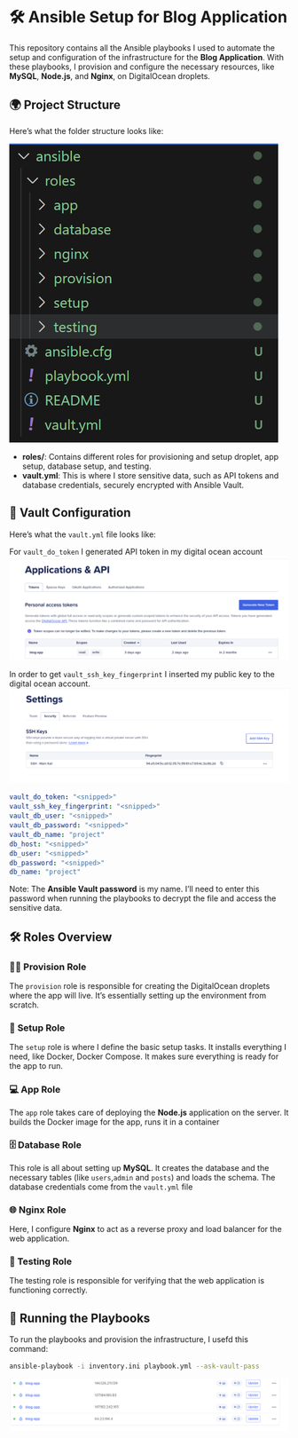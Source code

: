 # 🛠️ Ansible Setup for Blog Application

This repository contains all the Ansible playbooks I used to automate the setup and configuration of the infrastructure for the **Blog Application**. With these playbooks, I  provision and configure the necessary resources, like **MySQL**, **Node.js**, and **Nginx**, on DigitalOcean droplets.


## 🌍 Project Structure

Here’s what the folder structure looks like:

![Ansible Structure](screenshots/Structure.png)

- **roles/**: Contains different roles for provisioning and setup droplet, app setup, database setup, and testing.
- **vault.yml**: This is where I store sensitive data, such as API tokens and database credentials, securely encrypted with Ansible Vault.

## 🔑 Vault Configuration

Here’s what the `vault.yml` file looks like:

For `vault_do_token` I generated API token in my digital ocean account
![alt text](screenshots/vault_do_token.png)

In order to get `vault_ssh_key_fingerprint` I inserted my public key to the digital ocean account.
![alt text](screenshots/ssh_fingerprint.png)

```yaml
vault_do_token: "<snipped>"
vault_ssh_key_fingerprint: "<snipped>"
vault_db_user: "<snipped>"
vault_db_password: "<snipped>"
vault_db_name: "project"
db_host: "<snipped>"
db_user: "<snipped>"
db_password: "<snipped>"
db_name: "project"
```

Note: The **Ansible Vault password** is my name. I’ll need to enter this password when running the playbooks to decrypt the file and access the sensitive data.

## 🛠️ Roles Overview

### 🧑‍💻 **Provision Role**

The `provision` role is responsible for creating the DigitalOcean droplets where the app will live. It’s essentially setting up the environment from scratch.

### 🔧 **Setup Role**

The `setup` role is where I define the basic setup tasks.  It installs everything I need, like Docker, Docker Compose. It makes sure everything is ready for the app to run.

### 💻 **App Role**

The `app` role takes care of deploying the **Node.js** application on the server. It builds the Docker image for the app, runs it in a container

### 🗄️ **Database Role**

This role is all about setting up **MySQL**. It creates the database and the necessary tables (like `users`,`admin` and `posts`) and loads the schema. The database credentials come from the `vault.yml` file

### 🌐 **Nginx Role**

Here, I configure **Nginx** to act as a reverse proxy and load balancer for the web application.

### 🧪 Testing Role
The testing role is responsible for verifying that the web application is functioning correctly. 


## 🚀 Running the Playbooks

To run the playbooks and provision the infrastructure, I usefd this command:

```bash
ansible-playbook -i inventory.ini playbook.yml --ask-vault-pass
```
![alt text](screenshots/Droplets.png)